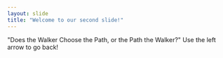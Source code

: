 ```yaml
---
layout: slide
title: "Welcome to our second slide!"
---
```

"Does the Walker Choose the Path, or the Path the Walker?"
Use the left arrow to go back!
